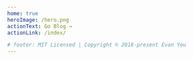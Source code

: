 ```yaml
---
home: true
heroImage: /hero.png
actionText: Go Blog →
actionLink: /index/

# footer: MIT Licensed | Copyright © 2018-present Evan You
---
```

